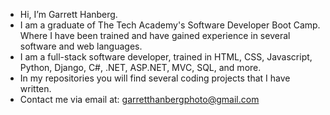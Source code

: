 - Hi, I’m Garrett Hanberg.
- I am a graduate of The Tech Academy's Software Developer Boot Camp. Where I have been trained and have gained experience in several software and web languages. 
- I am a full-stack software developer, trained in HTML, CSS, Javascript, Python, Django, C#, .NET, ASP.NET, MVC, SQL, and more.
- In my repositories you will find several coding projects that I have written.
- Contact me via email at: garretthanbergphoto@gmail.com

<!---
garretthanberg/garretthanberg is a ✨ special ✨ repository because its `README.md` (this file) appears on your GitHub profile.
You can click the Preview link to take a look at your changes.
--->
